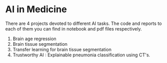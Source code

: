 # AI in Medicine 
There are 4 projects devoted to different AI tasks. The code and reports to each of them you can find in notebook and pdf files respectively.
1) Brain age regression
2) Brain tissue segmentation
3) Transfer learning for brain tissue segmentation
4) Trustworthy AI : Explainable pneumonia classification using CT's.

